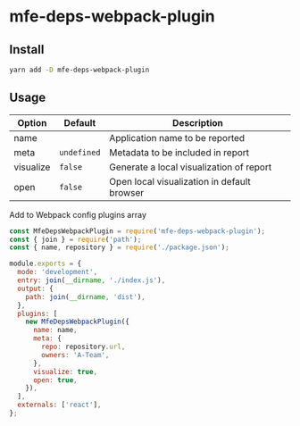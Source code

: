 # mfe-deps-webpack-plugin

## Install

```sh
yarn add -D mfe-deps-webpack-plugin
```

## Usage

| Option    | Default     | Description                                 |
| --------- | ----------- | ------------------------------------------- |
| name      |             | Application name to be reported             |
| meta      | `undefined` | Metadata to be included in report           |
| visualize | `false`     | Generate a local visualization of report    |
| open      | `false`     | Open local visualization in default browser |

Add to Webpack config plugins array

```js
const MfeDepsWebpackPlugin = require('mfe-deps-webpack-plugin');
const { join } = require('path');
const { name, repository } = require('./package.json');

module.exports = {
  mode: 'development',
  entry: join(__dirname, './index.js'),
  output: {
    path: join(__dirname, 'dist'),
  },
  plugins: [
    new MfeDepsWebpackPlugin({
      name: name,
      meta: {
        repo: repository.url,
        owners: 'A-Team',
      },
      visualize: true,
      open: true,
    }),
  ],
  externals: ['react'],
};
```
